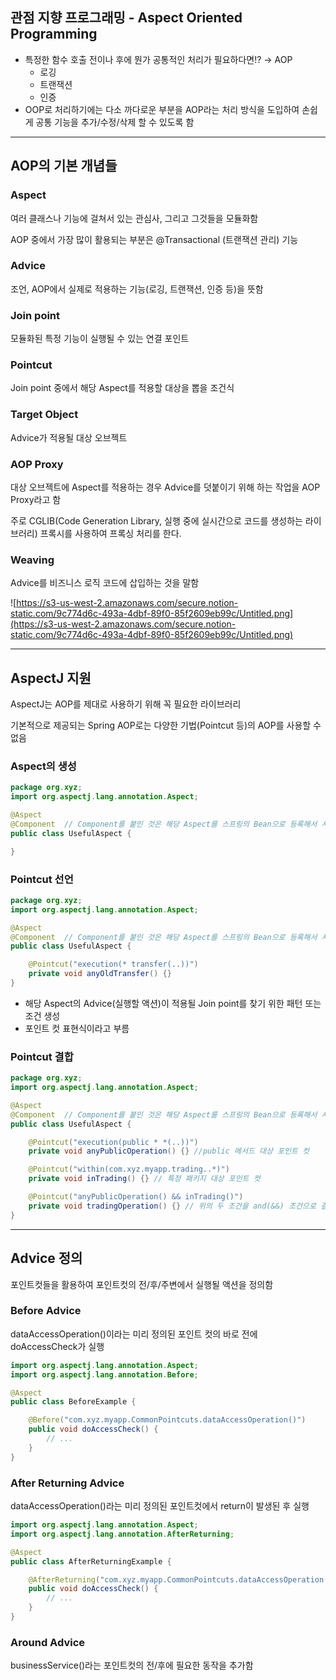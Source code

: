 ## 관점 지향 프로그래밍 - Aspect Oriented Programming

- 특정한 함수 호출 전이나 후에 뭔가 공통적인 처리가 필요하다면!? → AOP
  - 로깅
  - 트랜잭션
  - 인증
- OOP로 처리하기에는 다소 까다로운 부분을 AOP라는 처리 방식을 도입하여 손쉽게 공통 기능을 추가/수정/삭제 할 수 있도록 함

---

## AOP의 기본 개념들

### Aspect

여러 클래스나 기능에 걸쳐서 있는 관심사, 그리고 그것들을 모듈화함

AOP 중에서 가장 많이 활용되는 부분은 @Transactional (트랜잭션 관리) 기능

### Advice

조언, AOP에서 실제로 적용하는 기능(로깅, 트랜잭션, 인증 등)을 뜻함

### Join point

모듈화된 특정 기능이 실행될 수 있는 연결 포인트

### Pointcut

Join point 중에서 해당 Aspect를 적용할 대상을 뽑을 조건식

### Target Object

Advice가 적용될 대상 오브젝트

### AOP Proxy

대상 오브젝트에 Aspect를 적용하는 경우 Advice를 덧붙이기 위해 하는 작업을 AOP Proxy라고 함

주로 CGLIB(Code Generation Library, 실행 중에 실시간으로 코드를 생성하는 라이브러리) 프록시를 사용하여 프록싱 처리를 한다.

### Weaving

Advice를 비즈니스 로직 코드에 삽입하는 것을 말함

![https://s3-us-west-2.amazonaws.com/secure.notion-static.com/9c774d6c-493a-4dbf-89f0-85f2609eb99c/Untitled.png](https://s3-us-west-2.amazonaws.com/secure.notion-static.com/9c774d6c-493a-4dbf-89f0-85f2609eb99c/Untitled.png)

---

## AspectJ 지원

AspectJ는 AOP를 제대로 사용하기 위해 꼭 필요한 라이브러리

기본적으로 제공되는 Spring AOP로는 다양한 기법(Pointcut 등)의 AOP를 사용할 수 없음

### Aspect의 생성

```java
package org.xyz;
import org.aspectj.lang.annotation.Aspect;

@Aspect
@Component  // Component를 붙인 것은 해당 Aspect를 스프링의 Bean으로 등록해서 사용하기 위함
public class UsefulAspect {

}
```

### Pointcut 선언

```java
package org.xyz;
import org.aspectj.lang.annotation.Aspect;

@Aspect
@Component  // Component를 붙인 것은 해당 Aspect를 스프링의 Bean으로 등록해서 사용하기 위함
public class UsefulAspect {

	@Pointcut("execution(* transfer(..))")
	private void anyOldTransfer() {}
}
```

- 해당 Aspect의 Advice(실행할 액션)이 적용될 Join point를 찾기 위한 패턴 또는 조건 생성
- 포인트 컷 표현식이라고 부름

### Pointcut 결합

```java
package org.xyz;
import org.aspectj.lang.annotation.Aspect;

@Aspect
@Component  // Component를 붙인 것은 해당 Aspect를 스프링의 Bean으로 등록해서 사용하기 위함
public class UsefulAspect {

	@Pointcut("execution(public * *(..))")
	private void anyPublicOperation() {} //public 메서드 대상 포인트 컷

	@Pointcut("within(com.xyz.myapp.trading..*)")
	private void inTrading() {} // 특정 패키지 대상 포인트 컷

	@Pointcut("anyPublicOperation() && inTrading()")
	private void tradingOperation() {} // 위의 두 조건을 and(&&) 조건으로 결합한 포인트 컷
}
```

---

## Advice 정의

포인트컷들을 활용하여 포인트컷의 전/후/주변에서 실행될 액션을 정의함

### Before Advice

dataAccessOperation()이라는 미리 정의된 포인트 컷의 바로 전에 doAccessCheck가 실행

```java
import org.aspectj.lang.annotation.Aspect;
import org.aspectj.lang.annotation.Before;

@Aspect
public class BeforeExample {

    @Before("com.xyz.myapp.CommonPointcuts.dataAccessOperation()")
    public void doAccessCheck() {
        // ...
    }
}
```

### After Returning Advice

dataAccessOperation()라는 미리 정의된 포인트컷에서 return이 발생된 후 실행

```java
import org.aspectj.lang.annotation.Aspect;
import org.aspectj.lang.annotation.AfterReturning;

@Aspect
public class AfterReturningExample {

    @AfterReturning("com.xyz.myapp.CommonPointcuts.dataAccessOperation()")
    public void doAccessCheck() {
        // ...
    }
}
```

### Around Advice

businessService()라는 포인트컷의 전/후에 필요한 동작을 추가함
